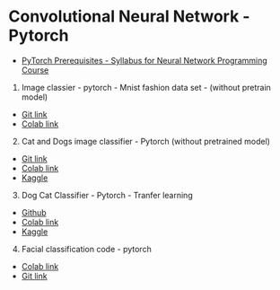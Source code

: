 # Convolutional Neural Network - Pytorch 

 - [PyTorch Prerequisites - Syllabus for Neural Network Programming Course ](https://www.youtube.com/watch?v=v5cngxo4mIg&list=PLZbbT5o_s2xrfNyHZsM6ufI0iZENK9xgG)

1. Image classier - pytorch - Mnist fashion data set - (without pretrain model)
  - [Git link](https://deeplizard.com/learn/video/v5cngxo4mIg)
  - [Colab link](https://colab.research.google.com/github/lmadhuranga/Pytorch-CNN-NN-DNN-Tutorial/blob/master/1.CNN%20Training%20with%20Fashion%20Data%20set%20-%20Pytorch%20A%20-%20Z.ipynb)


2. Cat and Dogs image classifier - Pytorch (without pretrained model)
  - [Git link](https://github.com/lmadhuranga/Pytorch-CNN-NN-DNN-Tutorial/blob/master/2_cnn_pytroch_Dog_Cat_Classifier.ipynb)
  - [Colab link](https://colab.research.google.com/github/lmadhuranga/Pytorch-CNN-NN-DNN-Tutorial/blob/master/2_cnn_pytroch_Dog_Cat_Classifier.ipynb)
  - [Kaggle](https://www.kaggle.com/lmadhuranga/dog-cat-classifier-pytorch)


3. Dog Cat Classifier - Pytorch - Tranfer learning
 - [Github](https://github.com/lmadhuranga/Pytorch-CNN/blob/master/3.Dog%20Cat%20Classifier%20-%20Pretrained%20-%20pytroch.ipynb)
 - [Colab link](https://colab.research.google.com/github/lmadhuranga/Pytorch-CNN/blob/master/3.Dog%20Cat%20Classifier%20-%20Pretrained%20-%20pytroch.ipynb)
 - [Kaggle](https://www.kaggle.com/lmadhuranga/dog-cat-classifier-pretrained-pytorch)


4. Facial classification code - pytorch
  - [Colab link](https://colab.research.google.com/github/lmadhuranga/Pytorch-CNN-NN-DNN-Tutorial/blob/master/Binary_face_classifier.ipynb)
  - [Git link](https://github.com/lmadhuranga/Pytorch-CNN-NN-DNN-Tutorial/blob/master/Binary_face_classifier.ipynb)
